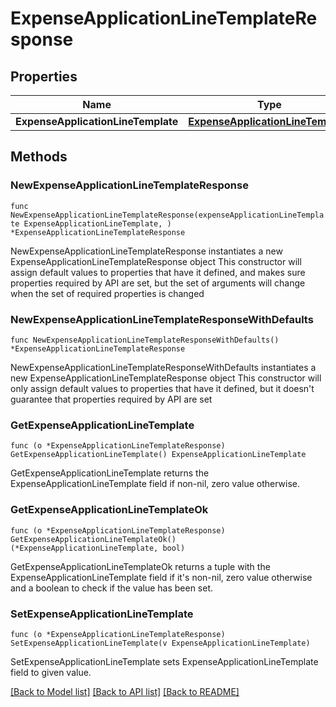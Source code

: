 # ExpenseApplicationLineTemplateResponse

## Properties

Name | Type | Description | Notes
------------ | ------------- | ------------- | -------------
**ExpenseApplicationLineTemplate** | [**ExpenseApplicationLineTemplate**](ExpenseApplicationLineTemplate.md) |  | 

## Methods

### NewExpenseApplicationLineTemplateResponse

`func NewExpenseApplicationLineTemplateResponse(expenseApplicationLineTemplate ExpenseApplicationLineTemplate, ) *ExpenseApplicationLineTemplateResponse`

NewExpenseApplicationLineTemplateResponse instantiates a new ExpenseApplicationLineTemplateResponse object
This constructor will assign default values to properties that have it defined,
and makes sure properties required by API are set, but the set of arguments
will change when the set of required properties is changed

### NewExpenseApplicationLineTemplateResponseWithDefaults

`func NewExpenseApplicationLineTemplateResponseWithDefaults() *ExpenseApplicationLineTemplateResponse`

NewExpenseApplicationLineTemplateResponseWithDefaults instantiates a new ExpenseApplicationLineTemplateResponse object
This constructor will only assign default values to properties that have it defined,
but it doesn't guarantee that properties required by API are set

### GetExpenseApplicationLineTemplate

`func (o *ExpenseApplicationLineTemplateResponse) GetExpenseApplicationLineTemplate() ExpenseApplicationLineTemplate`

GetExpenseApplicationLineTemplate returns the ExpenseApplicationLineTemplate field if non-nil, zero value otherwise.

### GetExpenseApplicationLineTemplateOk

`func (o *ExpenseApplicationLineTemplateResponse) GetExpenseApplicationLineTemplateOk() (*ExpenseApplicationLineTemplate, bool)`

GetExpenseApplicationLineTemplateOk returns a tuple with the ExpenseApplicationLineTemplate field if it's non-nil, zero value otherwise
and a boolean to check if the value has been set.

### SetExpenseApplicationLineTemplate

`func (o *ExpenseApplicationLineTemplateResponse) SetExpenseApplicationLineTemplate(v ExpenseApplicationLineTemplate)`

SetExpenseApplicationLineTemplate sets ExpenseApplicationLineTemplate field to given value.



[[Back to Model list]](../README.md#documentation-for-models) [[Back to API list]](../README.md#documentation-for-api-endpoints) [[Back to README]](../README.md)


